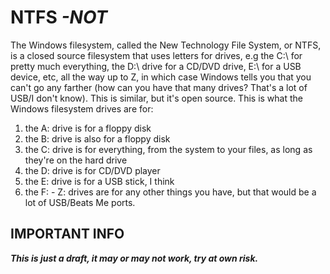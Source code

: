 # NTFS *-NOT*
The Windows filesystem, called the New Technology File System, or NTFS, is a closed source filesystem that uses letters for drives, e.g the C:\ for pretty much everything, the D:\ drive for a CD/DVD drive, E:\ for a USB device, etc, all the way up to Z, in which case Windows tells you that you can't go any farther (how can you have that many drives? That's a lot of USB/I don't know). This is similar, but it's open source. This is what the Windows filesystem drives are for:
1. the A: drive is for a floppy disk
2. the B: drive is also for a floppy disk
3. the C: drive is for everything, from the system to your files, as long as they're on the hard drive
4. the D: drive is for CD/DVD player
5. the E: drive is for a USB stick, I think
6. the F: - Z: drives are for any other things you have, but that would be a lot of USB/Beats Me ports.
## IMPORTANT INFO
***This is just a draft, it may or may not work, try at own risk.***
